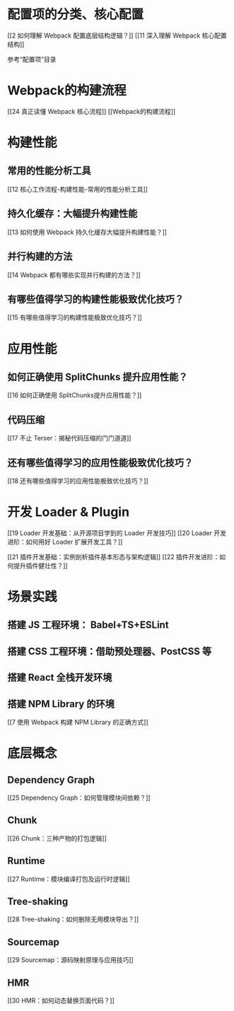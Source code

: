 

# 配置项的分类、核心配置
[[2 如何理解 Webpack 配置底层结构逻辑？]]
[[11 深入理解 Webpack 核心配置结构]]

参考“配置项”目录

# Webpack的构建流程
[[24 真正读懂 Webpack 核心流程]]
[[Webpack的构建流程]]


# 构建性能

## 常用的性能分析工具
[[12 核心工作流程-构建性能-常用的性能分析工具]]

## 持久化缓存：大幅提升构建性能
[[13 如何使用 Webpack 持久化缓存大幅提升构建性能？]]

## 并行构建的方法
[[14 Webpack 都有哪些实现并行构建的方法？]]


## 有哪些值得学习的构建性能极致优化技巧？
[[15 有哪些值得学习的构建性能极致优化技巧？]]


# 应用性能

## 如何正确使用 SplitChunks 提升应用性能？
[[16 如何正确使用 SplitChunks提升应用性能？]]


## 代码压缩

[[17 不止 Terser：揭秘代码压缩的门门道道]]


## 还有哪些值得学习的应用性能极致优化技巧？

[[18 还有哪些值得学习的应用性能极致优化技巧？]]


# 开发 Loader & Plugin
[[19 Loader 开发基础：从开源项目学到的 Loader 开发技巧]]
[[20 Loader 开发进阶：如何用好 Loader 扩展开发工具？]]

[[21 插件开发基础：实例剖析插件基本形态与架构逻辑]]
[[22 插件开发进阶：如何提升插件健壮性？]]



# 场景实践

## 搭建 JS 工程环境： Babel+TS+ESLint

## 搭建 CSS 工程环境：借助预处理器、PostCSS 等

## 搭建 React 全栈开发环境

## 搭建 NPM Library 的环境
[[7 使用 Webpack 构建 NPM Library 的正确方式]]


# 底层概念

## Dependency Graph
[[25 Dependency Graph：如何管理模块间依赖？]]

## Chunk
[[26 Chunk：三种产物的打包逻辑]]

## Runtime
[[27 Runtime：模块编译打包及运行时逻辑]]

## Tree-shaking
[[28 Tree-shaking：如何删除无用模块导出？]]

## Sourcemap
[[29 Sourcemap：源码映射原理与应用技巧]]

## HMR
[[30 HMR：如何动态替换页面代码？]]



